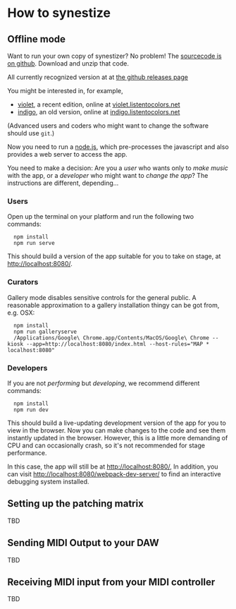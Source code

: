 # How to synestize

## Offline mode

Want to run your own copy of synestizer? No problem!
The [sourcecode is on github](https://synestize.github.io/synestizer/).
Download and unzip that code.

All currently recognized version at at [the github releases page](https://github.com/synestize/synestizer/releases)

You might be interested in, for example,

* [violet](https://github.com/synestize/synestizer/archive/0.3.0.zip), a recent edition, online at [violet.listentocolors.net](https://violet.listentocolors.net)
* [indigo](https://github.com/synestize/synestizer/archive/0.2.0.zip), an old version, online at [indigo.listentocolors.net](https://indigo.listentocolors.net)

(Advanced users and coders who might want
to change the software should use ```git```.)

Now you need to run a [node.js](https://nodejs.org/),
which pre-processes the javascript and also
provides a web server to access the app.

You need to make a decision:
Are you a *user* who wants only to *make music* with the app,
or a *developer* who might want to *change the app*?
The instructions are different, depending...

### Users

Open up the terminal on your platform and run the following two commands:

      npm install
      npm run serve

This should build a version of the app suitable for you to take on stage, at
[http://localhost:8080/](http://localhost:8080/).

### Curators

Gallery mode disables sensitive controls for the general public.
A reasonable approximation to a gallery installation thingy can be got from, e.g. OSX:

      npm install
      npm run galleryserve
      /Applications/Google\ Chrome.app/Contents/MacOS/Google\ Chrome --kiosk --app=http://localhost:8080/index.html --host-rules="MAP * localhost:8080"


### Developers

If you are not *performing* but *developing*, we recommend  different commands:

      npm install
      npm run dev

This should build a live-updating development version of the app for you to view in the browser. Now you can make changes to the code and see them instantly updated in the browser. However, this is a little more demanding of CPU and can occasionally crash, so it's not recommended for stage performance.

In this case, the app will still be at  [http://localhost:8080/](http://localhost:8080/),
In addition, you can visit [http://localhost:8080/webpack-dev-server/](http://localhost:8080/webpack-dev-server/) to find an interactive debugging system installed.

## Setting up the patching matrix

TBD

## Sending MIDI Output to your DAW

TBD

## Receiving MIDI input from your MIDI controller

TBD
